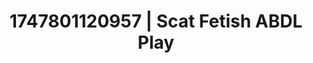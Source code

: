 ---
categories:
- ASMR tingles
- Anime
- Ethical porn
- Feather touch
image: /assets/images/1747801120957.jpg
layout: post
seo:
  description: Featured content with premium ABDL Play, Scat Fetish. HD images available.
  keywords: ABDL Play, Scat Fetish
  og_image: /assets/images/1747801120957.jpg
  schema_type: VisualArtwork
tags:
- ABDL Play
- '#1747801120957'
- Scat Fetish
title: 1747801120957 | Scat Fetish ABDL Play
---